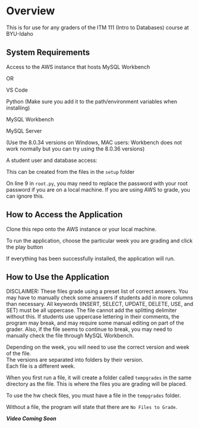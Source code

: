 # Overview

This is for use for any graders of the ITM 111 (Intro to Databases) course at BYU-Idaho

## System Requirements

Access to the AWS instance that hosts MySQL Workbench

OR

VS Code

Python (Make sure you add it to the path/environment variables when installing)

MySQL Workbench 

MySQL Server

(Use the 8.0.34 versions on Windows, MAC users: Workbench does not work normally but you can try using the 8.0.36 versions)

A student user and database access:

This can be created from the files in the `setup` folder

On line 9 in `root.py`, you may need to replace the password with your root password if you are on a local machine. If you are using AWS to grade, you can ignore this.


## How to Access the Application

Clone this repo onto the AWS instance or your local machine.

To run the application, choose the particular week you are grading and click the play button

If everything has been successfully installed, the application will run.

## How to Use the Application

DISCLAIMER: These files grade using a preset list of correct answers. You may have to manually check some answers if students add in more columns than necessary. All keywords (INSERT, SELECT, UPDATE, DELETE, USE, and SET) must be all uppercase. The file cannot add the splitting delimiter without this. If students use uppercase lettering in their comments, the program may break, and may require some manual editing on part of the grader. Also, if the file seems to continue to break, you may need to manually check the file through MySQL Workbench.

Depending on the week, you will need to use the correct version and week of the file.  
The versions are separated into folders by their version.  
Each file is a different week. 

When you first run a file, it will create a folder called `tempgrades` in the same directory as the file. This is where the files you are grading will be placed.

To use the hw check files, you must have a file in the `tempgrades` folder.

Without a file, the program will state that there are `No Files to Grade`.

***Video Coming Soon***
<!-- [How to Use the Application](https://youtu.be/1Q6J9Q1Z9Zo) -->

